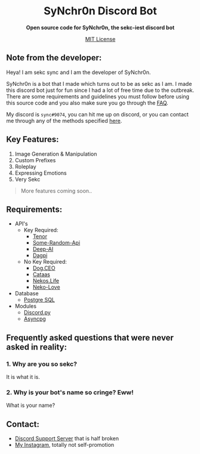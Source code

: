 <h1 align="center">SyNchr0n Discord Bot</h1>
<p align="center"><b>Open source code for SyNchr0n, the sekc-iest discord bot</b></p>
<a href="https://github.com/sync-desu/synchron-bot/blob/main/LICENSE"><p align="center">MIT License</p></a>


## **Note from the developer:**
Heya! I am sekc sync and I am the developer of SyNchr0n. 

SyNchr0n is a bot that I made which turns out to be as sekc as I am. I made this discord bot just for fun since I had a lot of free time due to the outbreak. There are some requirements and guidelines you must follow before using this source code and you also make sure you go through the [FAQ](https://github.com/sync-desu/synchron-bot/blob/main/README.md#frequently-asked-questions-that-were-never-asked-in-reality "FAQ").

My discord is `឵sync឵#9074`, you can hit me up on discord, or you can contact me through any of the methods specified [here](https://github.com/sync-desu/synchron-bot/blob/main/README.md#contact "Contact").


## **Key Features:**
1. Image Generation & Manipulation
2. Custom Prefixes
3. Roleplay
4. Expressing Emotions
5. Very Sekc
> More features coming soon..


## **Requirements:**
- API's
    - Key Required:
        - [Tenor](https://tenor.com/gifapi "Tenor API")
        - [Some-Random-Api](https://some-random-api.ml/ "Some-Random-API")
        - [Deep-AI](https://deepai.org/apis "Deep-AI API")
        - [Dagpi](https://dagpi.xyz/ "Dagpi API")
    - No Key Required:
        - [Dog.CEO](https://dog.ceo/api "Dog Imgen API")
        - [Cataas](https://cataas.com "Cat Imgen API")
        - [Nekos.Life](https://www.nekos.life/api/v2/endpoints "Nekos.Life Endpoints")
        - [Neko-Love](https://neko-love.xyz "Neko-Love")
- Database
    - [Postgre SQL](https://www.postgresql.org/ "PostgreSQL")
- Modules
    - [Discord.py](https://pypi.org/project/discord.py/ "Discord.py")
    - [Asyncpg](https://pypi.org/project/asyncpg/ "Asyncpg")


## **Frequently asked questions that were never asked in reality:**
### 1. Why are you so sekc?
It is what it is.
### 2. Why is your bot's name so cringe? Eww!
What is your name?


## **Contact:**
- [Discord Support Server](https://discord.gg/vMrFHAQETE) that is half broken
- [My Instagram](https://www.instagram.com/amvsync/), totally not self-promotion